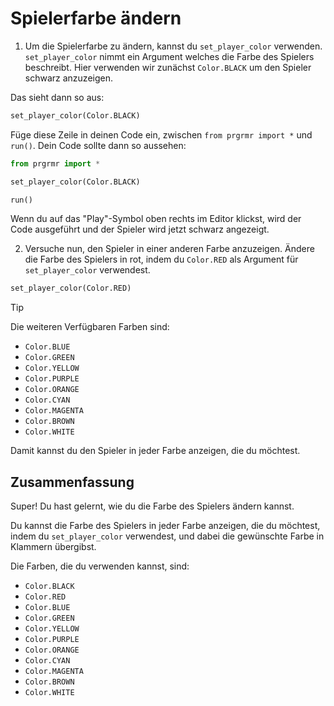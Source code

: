 # Spielerfarbe ändern

1. Um die Spielerfarbe zu ändern, kannst du `set_player_color` verwenden. `set_player_color` nimmt ein Argument welches die Farbe des Spielers beschreibt. Hier verwenden wir zunächst `Color.BLACK` um den Spieler schwarz anzuzeigen.  

  Das sieht dann so aus:
  ```python
  set_player_color(Color.BLACK)
  ```

  Füge diese Zeile in deinen Code ein, zwischen `from prgrmr import *` und `run()`. Dein Code sollte dann so aussehen:

  ```python
  from prgrmr import *

  set_player_color(Color.BLACK)

  run()
  ```

  Wenn du auf das "Play"-Symbol oben rechts im Editor klickst, wird der Code ausgeführt und der Spieler wird jetzt schwarz angezeigt.  

2. Versuche nun, den Spieler in einer anderen Farbe anzuzeigen. Ändere die Farbe des Spielers in rot, indem du `Color.RED` als Argument für `set_player_color` verwendest.

  ```python
  set_player_color(Color.RED)
  ```
  
  > [!TIP]
  > Die weiteren Verfügbaren Farben sind:
  > * `Color.BLUE`
  > * `Color.GREEN`
  > * `Color.YELLOW`
  > * `Color.PURPLE`
  > * `Color.ORANGE`
  > * `Color.CYAN`
  > * `Color.MAGENTA`
  > * `Color.BROWN`
  > * `Color.WHITE`

  Damit kannst du den Spieler in jeder Farbe anzeigen, die du möchtest.

## Zusammenfassung

Super! Du hast gelernt, wie du die Farbe des Spielers ändern kannst. 

Du kannst die Farbe des Spielers in jeder Farbe anzeigen, die du möchtest, indem du `set_player_color` verwendest, und dabei die gewünschte Farbe in Klammern übergibst.

Die Farben, die du verwenden kannst, sind:

* `Color.BLACK`
* `Color.RED`
* `Color.BLUE`
* `Color.GREEN`
* `Color.YELLOW`
* `Color.PURPLE`
* `Color.ORANGE`
* `Color.CYAN`
* `Color.MAGENTA`
* `Color.BROWN`
* `Color.WHITE`
